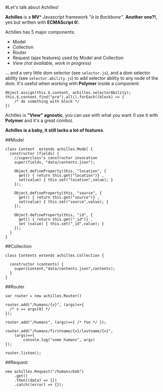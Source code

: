 #Let's talk about Achilles!

**Achilles** is a **MV*** Javascript framework *"à la Backbone"*. **Another one?!**, yes but written with **ECMAScript 6**!.

Achilles has 5 major components:

- Model
- Collection
- Router
- Request (ajax features) used by Model and Collection
- *View (not available, work in progress)*

... and a very little dom selector (see `selector.js`), and a dom selector ability (see `selector.ability.js`) to add selector ability to any node of the dom. It's useful when working with **Polymer** inside a component:

    Object.assign(this.$.content, achilles.selectorAbility);
    this.$.content.find("pre").all().forEach((block) => {
        /* do something with block */
    })

Achilles is **"View" agnostic**, you can use with what you want (I use it with **Polymer** and it's a great combo).

**Achilles is a baby, it still lacks a lot of features**.

##Model

    class Content  extends achilles.Model {
      constructor (fields) {
        //superclass's constructor invocation
        super(fields, "data/contents.json");
    
        Object.defineProperty(this, "location", {
          get() { return this.get("location")} ,
          set(value) { this.set("location",value); }
        });
    
        Object.defineProperty(this, "source", {
          get() { return this.get("source")} ,
          set(value) { this.set("source",value); }
        });
    
        Object.defineProperty(this, "id", {
          get() { return this.get("_id")} ,
          set (value) { this.set("_id",value); }
        });
      }
    }

##Collection

    class Contents extends achilles.Collection {
    
      constructor (contents) {
        super(Content,"data/contents.json",contents);
      }
    }
    
##Router

    var router = new achilles.Router()
    
    router.add("/humans/{v}", (args)=>{
      /* v == args[0] */ 
    });
    
    router.add("/humans", (args)=>{ /* foo */ });
    
    router.add("/humans/firstname/{v}/lastname/{v}", 
        (args)=>{
            console.log("some humans", args)
    });
        
    router.listen();

##Request

    new achilles.Request("/humans/bob")
        .get()
        .then((data) => {})
        .catch((error) => {});

